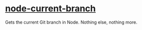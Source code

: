 # [node-current-branch](https://www.npmjs.com/package/node-current-branch)

Gets the current Git branch in Node. Nothing else, nothing more.
